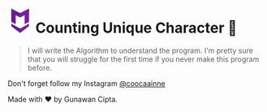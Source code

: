 # ![alt text](https://github.com/adam-p/markdown-here/raw/master/src/common/images/icon48.png "Logo Title Text 1") Counting Unique Character 🌿

> I will write the Algorithm to understand
the program. I'm pretty sure that you will
struggle for the first time if you never make this program before.

Don't forget follow my Instagram [@coocaainne](https://www.instagram.com/coocaainne)

Made with ❤️ by Gunawan Cipta.
